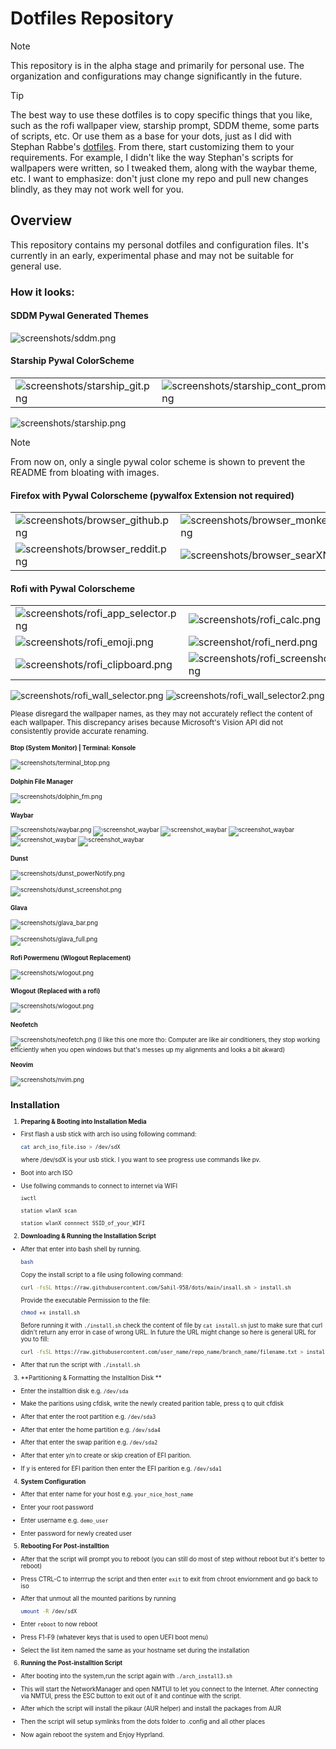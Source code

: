 # Dotfiles Repository

> [!NOTE]  
> This repository is in the alpha stage and primarily for personal use. The organization and configurations may change significantly in the future.

> [!Tip]
> The best way to use these dotfiles is to copy specific things that you like, such as the rofi wallpaper view, starship prompt, SDDM theme, some parts of scripts, etc. Or use them as a base for your dots, just as I did with Stephan Rabbe's [dotfiles](https://gitlab.com/stephan-raabe/dotfiles). From there, start customizing them to your requirements. For example, I didn't like the way Stephan's scripts for wallpapers were written, so I tweaked them, along with the waybar theme, etc. I want to emphasize: don't just clone my repo and pull new changes blindly, as they may not work well for you.

## Overview

This repository contains my personal dotfiles and configuration files. It's currently in an early, experimental phase and may not be suitable for general use.

### How it looks:

#### SDDM Pywal Generated Themes

![screenshots/sddm.png](screenshots/sddm.png)

#### Starship Pywal ColorScheme
|||
|-|-|
|![screenshots/starship_git.png](screenshots/starship_git.png)|![screenshots/starship_cont_prompt.png](screenshots/starship_cont_prompt.png)|

![screenshots/starship.png](screenshots/starship.png)

> [!NOTE]  
> From now on, only a single pywal color scheme is shown to prevent the README from bloating with images.

#### Firefox with Pywal Colorscheme (pywalfox Extension not required)
|||
|---|---|
|![screenshots/browser_github.png](screenshots/browser_github.png)|![screenshots/browser_monkeytype.png](screenshots/browser_monkeytype.png)|
|![screenshots/browser_reddit.png](screenshots/browser_reddit.png)|![screenshots/browser_searXNG.png](screenshots/browser_searXNG.png)|

#### Rofi with Pywal Colorscheme
|||
|---|---|
![screenshots/rofi_app_selector.png](screenshots/rofi_app_selector.png)|![screenshots/rofi_calc.png](screenshots/rofi_calc.png)|
|![screenshots/rofi_emoji.png](screenshots/rofi_emoji.png)| ![screenshot/rofi_nerd.png](screenshots/rofi_nerd.png)|
|![screenshots/rofi_clipboard.png](screenshots/rofi_clipboard.png)|![screenshots/rofi_screenshot.png](screenshots/rofi_screenshot.png)|

![screenshots/rofi_wall_selector.png](screenshots/rofi_wall_selector.png)
![screenshots/rofi_wall_selector2.png](screenshots/rofi_wall_selector2.png)

<small>Please disregard the wallpaper names, as they may not accurately reflect the content of each wallpaper. This discrepancy arises because Microsoft's Vision API did not consistently provide accurate renaming.<small>

#### Btop (System Monitor) | Terminal: Konsole
![screenshots/terminal_btop.png](screenshots/terminal_btop.png)

#### Dolphin File Manager
![screenshots/dolphin_fm.png](screenshots/dolphin_fm.png)

#### Waybar
![screenshots/waybar.png](screenshots/waybar.png)
![screenshot_waybar](screenshots/waybar_arrow_centered_light.png)
![screenshot_waybar](screenshots/waybar_slash_light.png)
![screenshot_waybar](screenshots/waybar_arrow_default.png)
![screenshot_waybar](screenshots/waybar_arrow_centered_dark.png)
![screenshot_waybar](screenshots/waybar_slash_dark.png)


#### Dunst
![screenshots/dunst_powerNotify.png](screenshots/dunst_powerNotify.png)

![screenshots/dunst_screenshot.png](screenshots/dunst_screenshot.png)

#### Glava
![screenshots/glava_bar.png](screenshots/glava_bar.png)

![screenshots/glava_full.png](screenshots/glava_full.png)

#### Rofi Powermenu (Wlogout Replacement)
![screenshots/wlogout.png](screenshots/rofi_powermenu.png)

#### Wlogout (Replaced with a rofi)
![screenshots/wlogout.png](screenshots/wlogout.png)

#### Neofetch
![screenshots/neofetch.png](screenshots/neofetch.png)
(I like this one more tho: Computer are like air conditioners, they stop working efficiently when you open windows but that's messes up my alignments and looks a bit akward)

#### Neovim
![screenshots/nvim.png](screenshots/nvim.png)

## Installation

1. **Preparing & Booting into Installation Media** 

- First flash a usb stick with arch iso using following command:

    ```bash
    cat arch_iso_file.iso > /dev/sdX 
    ```
    where /dev/sdX is your usb stick. I you want to see progress use commands like pv.

- Boot into arch ISO
- Use follwing commands to connect to internet via WIFI

    ```zsh
    iwctl
    ```

    ```zsh
    station wlanX scan
    ```

    ```zsh
    station wlanX connnect SSID_of_your_WIFI
    ```

2. **Downloading & Running the Installation Script**

- After that enter into bash shell by running.

    ```zsh
    bash
    ```
    Copy the install script to a file using following command:

    ```bash
    curl -fsSL https://raw.githubusercontent.com/Sahil-958/dots/main/insall.sh > install.sh
    ```

    Provide the executable Permission to the file:
    ```bash
    chmod +x install.sh
    ```

    Before running it with ``./install.sh`` check the content of file by ``cat install.sh`` just to make sure that curl didn't return any error in case of wrong URL.
    In future the URL might change so  here is general URL for you to fill: 
   
     ```bash
    curl -fsSL https://raw.githubusercontent.com/user_name/repo_name/branch_name/filename.txt > install.sh
    ```

- After that run the script with ``./install.sh``

3. **Partitioning & Formatting the Installtion Disk **

- Enter the installtion disk e.g. ``/dev/sda``

- Make the paritions using cfdisk, write the newly created parition table, press q to quit cfdisk

- After that enter the root partition e.g. ``/dev/sda3``

- After that enter the home partition e.g. ``/dev/sda4``

- After that enter the swap parition e.g. ``/dev/sda2``

- After that enter y/n to create or skip creation of EFI parition. 

- If y is entered for EFI parition then enter the EFI parition e.g. ``/dev/sda1``

4. **System Configuration**

- After that enter name for your host e.g. ``your_nice_host_name``

- Enter your root password

- Enter username e.g. ``demo_user``

- Enter password for newly created user

5. **Rebooting For Post-installtion**

- After that the script will prompt you to reboot (you can still do most of step without reboot but it's better to reboot)

- Press CTRL-C to interrrup the script and then enter ``exit`` to exit from chroot enviornment and go back to iso 
- After that unmout all the mounted paritions by running

    ```bash
    umount -R /dev/sdX 
    ```
- Enter ``reboot`` to now reboot

- Press F1-F9 (whatever keys that is used to open UEFI boot menu) 

- Select the list item named the same as your hostname set during the installation

6. **Running the Post-installtion Script**

- After booting into the system,run the script again with ``./arch_install3.sh``

- This will start the NetworkManager and open NMTUI to let you connect to the Internet. After connecting via NMTUI, press the ESC button to exit out of it and continue with the script.

- After which the script will install the pikaur (AUR helper) and install the packages from AUR

- Then the script will setup symlinks from the dots folder to .config and all other places

- Now again reboot the system and Enjoy Hyprland.

